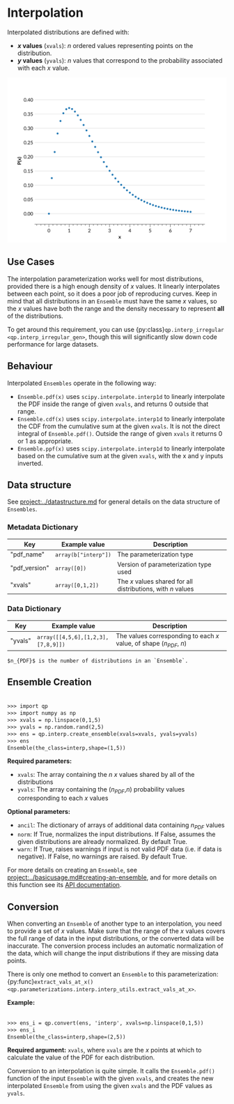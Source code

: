 # Interpolation

Interpolated distributions are defined with:

- **$x$ values** (`xvals`): $n$ ordered values representing points on the distribution.
- **$y$ values** (`yvals`): $n$ values that correspond to the probability associated with each $x$ value.

![interpolation-example](../../assets/interp-gamma-example.svg)

## Use Cases

The interpolation parameterization works well for most distributions, provided there is a high enough density of $x$ values. It linearly interpolates between each point, so it does a poor job of reproducing curves. Keep in mind that all distributions in an `Ensemble` must have the same $x$ values, so the $x$ values have both the range and the density necessary to represent **all** of the distributions.

To get around this requirement, you can use {py:class}`qp.interp_irregular <qp.interp_irregular_gen>`, though this will significantly slow down code performance for large datasets.

## Behaviour

Interpolated `Ensembles` operate in the following way:

- `Ensemble.pdf(x)` uses `scipy.interpolate.interp1d` to linearly interpolate the PDF inside the range of given `xvals`, and returns 0 outside that range.
- `Ensemble.cdf(x)` uses `scipy.interpolate.interp1d` to linearly interpolate the CDF from the cumulative sum at the given `xvals`. It is not the direct integral of `Ensemble.pdf()`. Outside the range of given `xvals` it returns 0 or 1 as appropriate.
- `Ensemble.ppf(x)` uses `scipy.interpolate.interp1d` to linearly interpolate based on the cumulative sum at the given `xvals`, with the x and y inputs inverted.

## Data structure

See <project:../datastructure.md> for general details on the data structure of `Ensembles`.

### Metadata Dictionary

| Key           | Example value        | Description                                                  |
| ------------- | -------------------- | ------------------------------------------------------------ |
| "pdf_name"    | `array(b["interp"])` | The parameterization type                                    |
| "pdf_version" | `array([0])`         | Version of parameterization type used                        |
| "xvals"       | `array([0,1,2])`     | The $x$ values shared for all distributions, with $n$ values |

### Data Dictionary

| Key     | Example value                      | Description                                                           |
| ------- | ---------------------------------- | --------------------------------------------------------------------- |
| "yvals" | `array([[4,5,6],[1,2,3],[7,8,9]])` | The values corresponding to each $x$ value, of shape ($n_{PDF}$, $n$) |

```{note}
$n_{PDF}$ is the number of distributions in an `Ensemble`.
```

## Ensemble Creation

```{doctest}

>>> import qp
>>> import numpy as np
>>> xvals = np.linspace(0,1,5)
>>> yvals = np.random.rand(2,5)
>>> ens = qp.interp.create_ensemble(xvals=xvals, yvals=yvals)
>>> ens
Ensemble(the_class=interp,shape=(1,5))

```

**Required parameters:**

- `xvals`: The array containing the $n$ $x$ values shared by all of the distributions
- `yvals`: The array containing the ($n_{PDF}$,$n$) probability values corresponding to each $x$ values

**Optional parameters:**

- `ancil`: The dictionary of arrays of additional data containing $n_{PDF}$ values
- `norm`: If True, normalizes the input distributions. If False, assumes the given distributions are already normalized. By default True.
- `warn`: If True, raises warnings if input is not valid PDF data (i.e. if data is negative). If False, no warnings are raised. By default True.

For more details on creating an `Ensemble`, see <project:../basicusage.md#creating-an-ensemble>, and for more details on this function see its [API documentation](#qp.interp_gen.create_ensemble).

## Conversion

When converting an `Ensemble` of another type to an interpolation, you need to provide a set of $x$ values. Make sure that the range of the $x$ values covers the full range of data in the input distributions, or the converted data will be inaccurate. The conversion process includes an automatic normalization of the data, which will change the input distributions if they are missing data points.

There is only one method to convert an `Ensemble` to this parameterization: {py:func}`extract_vals_at_x() <qp.parameterizations.interp.interp_utils.extract_vals_at_x>`.

**Example:**

```{doctest}

>>> ens_i = qp.convert(ens, 'interp', xvals=np.linspace(0,1,5))
>>> ens_i
Ensemble(the_class=interp,shape=(2,5))

```

**Required argument:** `xvals`, where `xvals` are the $x$ points at which to calculate the value of the PDF for each distribution.

Conversion to an interpolation is quite simple. It calls the `Ensemble.pdf()` function of the input `Ensemble` with the given `xvals`, and creates the new interpolated `Ensemble` from using the given `xvals` and the PDF values as `yvals`.
